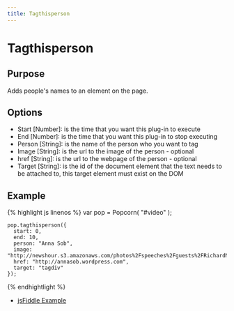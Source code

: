 ```yaml
---
title: Tagthisperson
---
```

# Tagthisperson #

## Purpose ##

Adds people's names to an element on the page.

## Options ##

* Start \[Number\]: is the time that you want this plug-in to execute
* End \[Number\]: is the time that you want this plug-in to stop executing
* Person \[String\]: is the name of the person who you want to tag
* Image \[String\]: is the url to the image of the person - optional
* href \[String\]: is the url to the webpage of the person - optional
* Target \[String\]: is the id of the document element that the text needs to be attached to, this target element must exist on the DOM

## Example ##

{% highlight js linenos %}
    var pop = Popcorn( "#video" );

    pop.tagthisperson({
      start: 0,
      end: 10,
      person: "Anna Sob",
      image: "http://newshour.s3.amazonaws.com/photos%2Fspeeches%2Fguests%2FRichardNSmith_thumbnail.jpg",
      href: "http://annasob.wordpress.com",
      target: "tagdiv"
    });
{% endhightlight %}

* [jsFiddle Example](http://jsfiddle.net/popcornjs/ya23v/)
